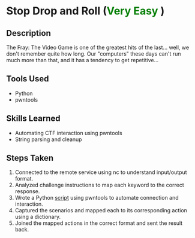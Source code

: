 # Stop Drop and Roll  (<font color=green>Very Easy </font>)


## Description
The Fray: The Video Game is one of the greatest hits of the last... well, we don't remember quite how long. Our "computers" these days can't run much more than that, and it has a tendency to get repetitive...


## Tools Used

- Python
- pwntools

## Skills Learned

- Automating CTF interaction using pwntools
- String parsing and cleanup

## Steps Taken
1. Connected to the remote service using nc to understand input/output format.
2. Analyzed challenge instructions to map each keyword to the correct response.
3. Wrote a Python [script](/Misc/Stop%20Drop%20and%20Roll%20[Very%20Easy]/script.py) using pwntools to automate connection and interaction.
4. Captured the scenarios and mapped each to its corresponding action using a dictionary.
5. Joined the mapped actions in the correct format and sent the result back.